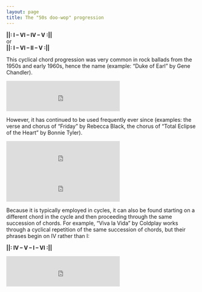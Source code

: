 ```yaml
---
layout: page
title: The "50s doo-wop" progression
---
```


**&#124;&#124;: I – VI – IV – V :&#124;&#124;**  
or  
**&#124;&#124;: I – VI – II – V :&#124;&#124;**

This cyclical chord progression was very common in rock ballads from the 1950s and early 1960s, hence the name (example: “Duke of Earl” by Gene Chandler). 

<iframe src="https://embed.spotify.com/?uri=spotify:track:1CX9WKs56Ur7r1NDPmuowt" width="300" height="80" frameborder="0" allowtransparency="true"></iframe><br>

However, it has continued to be used frequently ever since (examples: the verse and chorus of “Friday” by Rebecca Black, the chorus of “Total Eclipse of the Heart” by Bonnie Tyler).

<iframe src="https://embed.spotify.com/?uri=spotify:track:4fK6E2UywZTJIa5kWnCD6x" width="300" height="80" frameborder="0" allowtransparency="true"></iframe><br>

<iframe src="https://embed.spotify.com/?uri=spotify:track:5prTs2HAw2G4idHZyeFp8o" width="300" height="80" frameborder="0" allowtransparency="true"></iframe><br>

Because it is typically employed in cycles, it can also be found starting on a different chord in the cycle and then proceeding through the same succession of chords. For example, “Viva la Vida” by Coldplay works through a cyclical repetition of the same succession of chords, but their phrases begin on IV rather than I:

**&#124;&#124;: IV – V – I – VI :&#124;&#124;**

<iframe src="https://embed.spotify.com/?uri=spotify:track:1mea3bSkSGXuIRvnydlB5b" width="300" height="80" frameborder="0" allowtransparency="true"></iframe><br>
